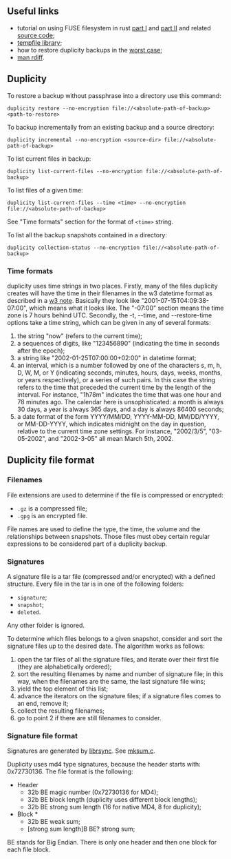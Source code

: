 ## Useful links

* tutorial on using FUSE filesystem in rust [part I](http://zsiciarz.github.io/24daysofrust/book/day15.html) and [part II](http://zsiciarz.github.io/24daysofrust/book/day16.html) and related [source code](https://github.com/zsiciarz/24daysofrust/blob/master/src/day15.rs);
* [tempfile library](https://www.reddit.com/r/rust/comments/32n864/tempfile_temporary_file_library/);
* how to restore duplicity backups in the [worst case](https://wiki.gnome.org/Apps/DejaDup/Help/Restore/WorstCase);
* [man rdiff](http://linux.die.net/man/1/rdiff).

## Duplicity

To restore a backup without passphrase into a directory use this command:

```
duplicity restore --no-encryption file://<absolute-path-of-backup> <path-to-restore>
```

To backup incrementally from an existing backup and a source directory:

```
duplicity incremental --no-encryption <source-dir> file://<absolute-path-of-backup>
```

To list current files in backup:

```
duplicity list-current-files --no-encryption file://<absolute-path-of-backup>
```

To list files of a given time:

```
duplicity list-current-files --time <time> --no-encryption file://<absolute-path-of-backup>
```

See "Time formats" section for the format of `<time>` string.

To list all the backup snapshots contained in a directory:

```
duplicity collection-status --no-encryption file://<absolute-path-of-backup>
```

### Time formats

duplicity uses time strings in two places. Firstly, many of the files duplicity creates will have the time in their filenames in the w3 datetime format as described in a [w3 note](http://www.w3.org/TR/NOTE-datetime). Basically they look like "2001-07-15T04:09:38-07:00", which means what it looks like. The "-07:00" section means the time zone is 7 hours behind UTC.
Secondly, the -t, --time, and --restore-time options take a time string, which can be given in any of several formats:

1. the string "now" (refers to the current time);
2. a sequences of digits, like "123456890" (indicating the time in seconds after the epoch);
3. a string like "2002-01-25T07:00:00+02:00" in datetime format;
4. an interval, which is a number followed by one of the characters s, m, h, D, W, M, or Y (indicating seconds, minutes, hours, days, weeks, months, or years respectively), or a series of such pairs. In this case the string refers to the time that preceded the current time by the length of the interval. For instance, "1h78m" indicates the time that was one hour and 78 minutes ago. The calendar here is unsophisticated: a month is always 30 days, a year is always 365 days, and a day is always 86400 seconds;
5. a date format of the form YYYY/MM/DD, YYYY-MM-DD, MM/DD/YYYY, or MM-DD-YYYY, which indicates midnight on the day in question, relative to the current time zone settings. For instance, "2002/3/5", "03-05-2002", and "2002-3-05" all mean March 5th, 2002.

## Duplicity file format

### Filenames

File extensions are used to determine if the file is compressed or encrypted:

* `.gz` is a compressed file;
* `.gpg` is an encrypted file.

File names are used to define the type, the time, the volume and the relationships between snapshots. Those files must obey certain regular expressions to be considered part of a duplicity backup.


### Signatures

A signature file is a tar file (compressed and/or encrypted) with a defined structure.
Every file in the tar is in one of the following folders:

* `signature`;
* `snapshot`;
* `deleted`.

Any other folder is ignored.

To determine which files belongs to a given snapshot, consider and sort the signature files up to the desired date. The algorithm works as follows:

1. open the tar files of all the signature files, and iterate over their first file (they are alphabetically ordered);
2. sort the resulting filenames by name and number of signature file; in this way, when the filenames are the same, the last signature file wins;
3. yield the top element of this list;
4. advance the iterators on the signature files; if a signature files comes to an end, remove it;
5. collect the resulting filenames;
6. go to point 2 if there are still filenames to consider.

### Signature file format

Signatures are generated by [librsync](https://github.com/librsync/librsync). See [mksum.c](https://github.com/librsync/librsync/blob/54e505667257fd1ea786454bea390784d817123c/mksum.c).

Duplicity uses md4 type signatures, because the header starts with: 0x72730136. The file format is the following:

- Header
  - 32b BE magic number (0x72730136 for MD4);
  - 32b BE block length (duplicity uses different block lengths);
  - 32b BE strong sum length (16 for native MD4, 8 for duplicity);
- Block *
  - 32b BE weak sum;
  - [strong sum length]B BE? strong sum;

BE stands for Big Endian. There is only one header and then one block for each file block.
